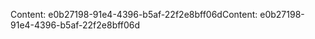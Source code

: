 <span data-ttu-id="10044-101">Content: e0b27198-91e4-4396-b5af-22f2e8bff06d</span><span class="sxs-lookup"><span data-stu-id="10044-101">Content: e0b27198-91e4-4396-b5af-22f2e8bff06d</span></span>